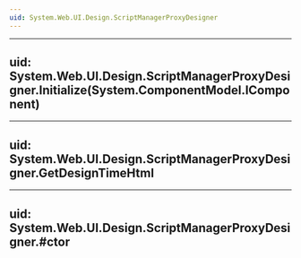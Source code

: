 ```yaml
---
uid: System.Web.UI.Design.ScriptManagerProxyDesigner
---
```


---
uid: System.Web.UI.Design.ScriptManagerProxyDesigner.Initialize(System.ComponentModel.IComponent)
---

---
uid: System.Web.UI.Design.ScriptManagerProxyDesigner.GetDesignTimeHtml
---

---
uid: System.Web.UI.Design.ScriptManagerProxyDesigner.#ctor
---
